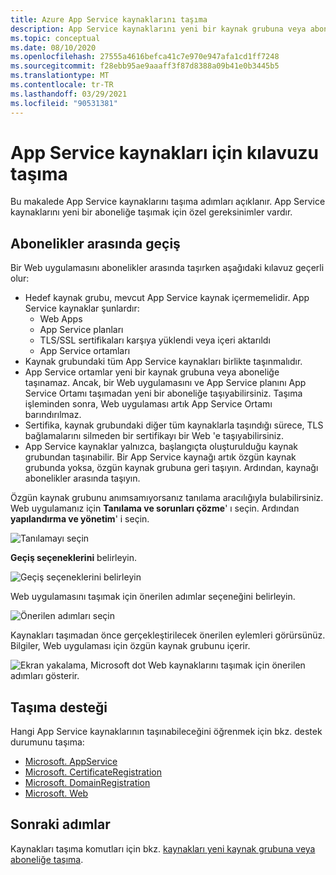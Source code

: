 ```yaml
---
title: Azure App Service kaynaklarını taşıma
description: App Service kaynaklarını yeni bir kaynak grubuna veya aboneliğe taşımak için Azure Resource Manager kullanın.
ms.topic: conceptual
ms.date: 08/10/2020
ms.openlocfilehash: 27555a4616befca41c7e970e947afa1cd1ff7248
ms.sourcegitcommit: f28ebb95ae9aaaff3f87d8388a09b41e0b3445b5
ms.translationtype: MT
ms.contentlocale: tr-TR
ms.lasthandoff: 03/29/2021
ms.locfileid: "90531381"
---
```

# <a name="move-guidance-for-app-service-resources"></a>App Service kaynakları için kılavuzu taşıma

Bu makalede App Service kaynaklarını taşıma adımları açıklanır. App Service kaynaklarını yeni bir aboneliğe taşımak için özel gereksinimler vardır.

## <a name="move-across-subscriptions"></a>Abonelikler arasında geçiş

Bir Web uygulamasını abonelikler arasında taşırken aşağıdaki kılavuz geçerli olur:

- Hedef kaynak grubu, mevcut App Service kaynak içermemelidir. App Service kaynaklar şunlardır:
    - Web Apps
    - App Service planları
    - TLS/SSL sertifikaları karşıya yüklendi veya içeri aktarıldı
    - App Service ortamları
- Kaynak grubundaki tüm App Service kaynakları birlikte taşınmalıdır.
- App Service ortamlar yeni bir kaynak grubuna veya aboneliğe taşınamaz. Ancak, bir Web uygulamasını ve App Service planını App Service Ortamı taşımadan yeni bir aboneliğe taşıyabilirsiniz. Taşıma işleminden sonra, Web uygulaması artık App Service Ortamı barındırılmaz.
- Sertifika, kaynak grubundaki diğer tüm kaynaklarla taşındığı sürece, TLS bağlamalarını silmeden bir sertifikayı bir Web 'e taşıyabilirsiniz.
- App Service kaynaklar yalnızca, başlangıçta oluşturulduğu kaynak grubundan taşınabilir. Bir App Service kaynağı artık özgün kaynak grubunda yoksa, özgün kaynak grubuna geri taşıyın. Ardından, kaynağı abonelikler arasında taşıyın.

Özgün kaynak grubunu anımsamıyorsanız tanılama aracılığıyla bulabilirsiniz. Web uygulamanız için **Tanılama ve sorunları çözme**' ı seçin. Ardından **yapılandırma ve yönetim**' i seçin.

![Tanılamayı seçin](./media/app-service-move-limitations/select-diagnostics.png)

**Geçiş seçeneklerini** belirleyin.

![Geçiş seçeneklerini belirleyin](./media/app-service-move-limitations/select-migration.png)

Web uygulamasını taşımak için önerilen adımlar seçeneğini belirleyin.

![Önerilen adımları seçin](./media/app-service-move-limitations/recommended-steps.png)

Kaynakları taşımadan önce gerçekleştirilecek önerilen eylemleri görürsünüz. Bilgiler, Web uygulaması için özgün kaynak grubunu içerir.

![Ekran yakalama, Microsoft dot Web kaynaklarını taşımak için önerilen adımları gösterir.](./media/app-service-move-limitations/recommendations.png)

## <a name="move-support"></a>Taşıma desteği

Hangi App Service kaynaklarının taşınabileceğini öğrenmek için bkz. destek durumunu taşıma:

- [Microsoft. AppService](../move-support-resources.md#microsoftappservice)
- [Microsoft. CertificateRegistration](../move-support-resources.md#microsoftcertificateregistration)
- [Microsoft. DomainRegistration](../move-support-resources.md#microsoftdomainregistration)
- [Microsoft. Web](../move-support-resources.md#microsoftweb)

## <a name="next-steps"></a>Sonraki adımlar

Kaynakları taşıma komutları için bkz. [kaynakları yeni kaynak grubuna veya aboneliğe taşıma](../move-resource-group-and-subscription.md).
